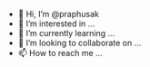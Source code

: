 - 👋 Hi, I’m @praphusak
- 👀 I’m interested in ...
- 🌱 I’m currently learning ...
- 💞️ I’m looking to collaborate on ...
- 📫 How to reach me ...

<!---
praphusaknan/praphusaknan is a ✨ special ✨ repository because its `README.md` (this file) appears on your GitHub profile.
You can click the Preview link to take a look at your changes.
--->
